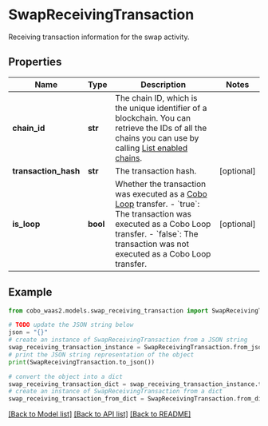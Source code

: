 # SwapReceivingTransaction

Receiving transaction information for the swap activity.

## Properties

Name | Type | Description | Notes
------------ | ------------- | ------------- | -------------
**chain_id** | **str** | The chain ID, which is the unique identifier of a blockchain. You can retrieve the IDs of all the chains you can use by calling [List enabled chains](https://www.cobo.com/developers/v2/api-references/wallets/list-enabled-chains). | 
**transaction_hash** | **str** | The transaction hash. | [optional] 
**is_loop** | **bool** | Whether the transaction was executed as a [Cobo Loop](https://manuals.cobo.com/en/portal/custodial-wallets/cobo-loop) transfer. - &#x60;true&#x60;: The transaction was executed as a Cobo Loop transfer. - &#x60;false&#x60;: The transaction was not executed as a Cobo Loop transfer.  | [optional] 

## Example

```python
from cobo_waas2.models.swap_receiving_transaction import SwapReceivingTransaction

# TODO update the JSON string below
json = "{}"
# create an instance of SwapReceivingTransaction from a JSON string
swap_receiving_transaction_instance = SwapReceivingTransaction.from_json(json)
# print the JSON string representation of the object
print(SwapReceivingTransaction.to_json())

# convert the object into a dict
swap_receiving_transaction_dict = swap_receiving_transaction_instance.to_dict()
# create an instance of SwapReceivingTransaction from a dict
swap_receiving_transaction_from_dict = SwapReceivingTransaction.from_dict(swap_receiving_transaction_dict)
```
[[Back to Model list]](../README.md#documentation-for-models) [[Back to API list]](../README.md#documentation-for-api-endpoints) [[Back to README]](../README.md)


